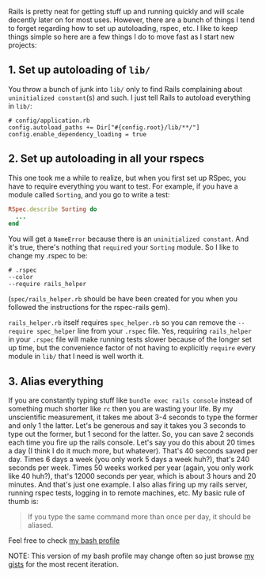 Rails is pretty neat for getting stuff up and running quickly and will scale decently later on for most uses.
However, there are a bunch of things I tend to forget regarding how to set up autoloading, rspec, etc.
I like to keep things simple so here are a few things I do to move fast as I start new projects:

## 1. Set up autoloading of `lib/`

You throw a bunch of junk into `lib/` only to find Rails complaining about `uninitialized constant`(s) and such.
I just tell Rails to autoload everything in `lib/`:

```
# config/application.rb
config.autoload_paths += Dir["#{config.root}/lib/**/"]
config.enable_dependency_loading = true
```

## 2. Set up autoloading in all your rspecs

This one took me a while to realize, but when you first set up RSpec, you have to require everything you want to test.
For example, if you have a module called `Sorting`, and you go to write a test:

```ruby
RSpec.describe Sorting do
  ...
end
```

You will get a `NameError` because there is an `uninitialized constant`.
And it's true, there's nothing that `require`d your `Sorting` module.
So I like to change my .rspec to be:

```
# .rspec
--color
--require rails_helper
```

(`spec/rails_helper.rb` should be have been created for you when you followed the instructions for the rspec-rails gem).

`rails_helper.rb` itself requires `spec_helper.rb` so you can remove the `--require spec_helper` line from your `.rspec` file.
Yes, requiring `rails_helper` in your `.rspec` file will make running tests slower because of the longer set up time, but
the convenience factor of not having to explicitly `require` every module in `lib/` that I need is well worth it.

## 3. Alias everything

If you are constantly typing stuff like `bundle exec rails console` instead of something much shorter like `rc` then you are wasting your life.
By my unscientific measurement, it takes me about 3-4 seconds to type the former and only 1 the latter. Let's be generous and
say it takes you 3 seconds to type out the former, but 1 second for the latter. So, you can save 2 seconds each time you fire up
the rails console. Let's say you do this about 20 times a day (I think I do it much more, but whatever). That's 40 seconds
saved per day. Times 6 days a week (you only work 5 days a week huh?), that's 240 seconds per week. Times 50 weeks worked per year
(again, you only work like 40 huh?), that's 12000 seconds per year, which is about 3 hours and 20 minutes. And that's just one example.
I also alias firing up my rails server, running rspec tests, logging in to remote machines, etc. My basic rule of thumb is:

> If you type the same command more than once per day, it should be aliased.

Feel free to check [my bash profile](https://gist.github.com/abeland/04529fcc239d1e5308695a97897510cb)

NOTE: This version of my bash profile may change often so just browse [my gists](https://gist.github.com/abeland) for the most recent iteration.
